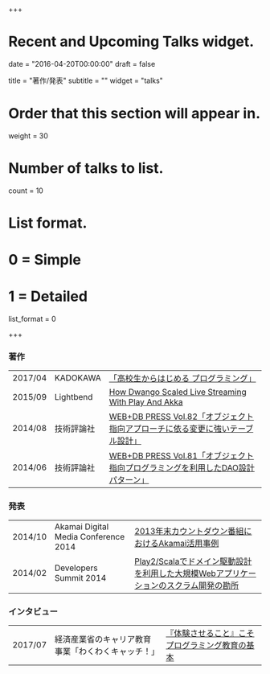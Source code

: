 +++
# Recent and Upcoming Talks widget.

date = "2016-04-20T00:00:00"
draft = false

title = "著作/発表"
subtitle = ""
widget = "talks"

# Order that this section will appear in.
weight = 30

# Number of talks to list.
count = 10

# List format.
#   0 = Simple
#   1 = Detailed
list_format = 0

+++


### 著作

<table>
    <tr>
        <td>2017/04</td>
        <td>KADOKAWA</td>
        <td><a href="https://www.amazon.co.jp/dp/4046019557/">「高校生からはじめる プログラミング」</a></td>
    </tr>
    <tr>
        <td>2015/09</td>
        <td>Lightbend</td>
        <td><a href="https://www.lightbend.com/case-studies/how-dwango-scaled-live-streaming-with-play-and-akka">How Dwango Scaled Live Streaming With Play And Akka</a></td>
    </tr>
    <tr>
        <td>2014/08</td>
        <td>技術評論社</td>
        <td><a href="https://www.amazon.co.jp/dp/4774166278/">WEB+DB PRESS Vol.82「オブジェクト指向アプローチに依る変更に強いテーブル設計」</a></td>
    </tr>
    <tr>
        <td>2014/06</td>
        <td>技術評論社</td>
        <td><a href="https://www.amazon.co.jp/dp/4774165069/">WEB+DB PRESS Vol.81「オブジェクト指向プログラミングを利用したDAO設計パターン」</a></td>
    </tr>
</table>

### 発表

<table>
    <tr>
        <td>2014/10</td>
        <td>Akamai Digital Media Conference 2014</td>
        <td><a href="https://www.slideshare.net/sifue/2013akamai">2013年末カウントダウン番組におけるAkamai活用事例</a></td>
    </tr>
    <tr>
        <td>2014/02</td>
        <td>Developers Summit 2014</td>
        <td><a href="https://www.slideshare.net/sifue/developers-summit-2014-play2scalaweb">Play2/Scalaでドメイン駆動設計を利用した大規模Webアプリケーションのスクラム開発の勘所</a></td>
    </tr>
</table>

### インタビュー

<table>
    <tr>
        <td>2017/07</td>
        <td>経済産業省のキャリア教育事業「わくわくキャッチ！」</td>
        <td><a href="https://www.wakuwaku-catch.net/interview170701/">『体験させること』こそプログラミング教育の基本</a></td>
    </tr>
</table>
